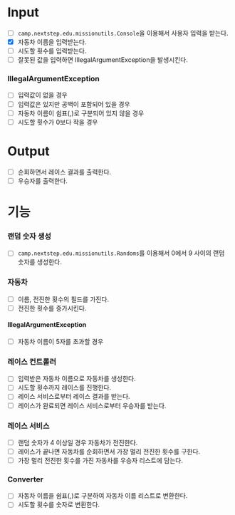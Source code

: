 # Input
- [ ] `camp.nextstep.edu.missionutils.Console`을 이용해서 사용자 입력을 받는다.
- [x] 자동차 이름을 입력받는다.
- [ ] 시도할 횟수를 입력받는다.
- [ ] 잘못된 값을 입력하면 IllegalArgumentException을 발생시킨다.

### IllegalArgumentException
- [ ] 입력값이 없을 경우
- [ ] 입력값은 있지만 공백이 포함되어 있을 경우
- [ ] 자동차 이름이 쉼표(,)로 구분되어 있지 않을 경우
- [ ] 시도할 횟수가 0보다 작을 경우

# Output
- [ ] 순회하면서 레이스 결과를 출력한다.
- [ ] 우승자를 출력한다.

# 기능
### 랜덤 숫자 생성
- [ ] `camp.nextstep.edu.missionutils.Randoms`를 이용해서 0에서 9 사이의 랜덤 숫자를 생성한다.

### 자동차
- [ ] 이름, 전진한 횟수의 필드를 가진다.
- [ ] 전진한 횟수를 증가시킨다.

#### IllegalArgumentException
- [ ] 자동차 이름이 5자를 초과할 경우

### 레이스 컨트롤러
- [ ] 입력받은 자동차 이름으로 자동차를 생성한다.
- [ ] 시도할 횟수까지 레이스를 진행한다.
- [ ] 레이스 서비스로부터 레이스 결과를 받는다.
- [ ] 레이스가 완료되면 레이스 서비스로부터 우승자를 받는다.

### 레이스 서비스
- [ ] 랜덤 숫자가 4 이상일 경우 자동차가 전진한다.
- [ ] 레이스가 끝나면 자동차를 순회하면서 가장 멀리 전진한 횟수를 구한다.
- [ ] 가장 멀리 전진한 횟수를 가진 자동차를 우승자 리스트에 담는다.

### Converter
- [ ] 자동차 이름을 쉼표(,)로 구분하여 자동차 이름 리스트로 변환한다.
- [ ] 시도할 횟수를 숫자로 변환한다.